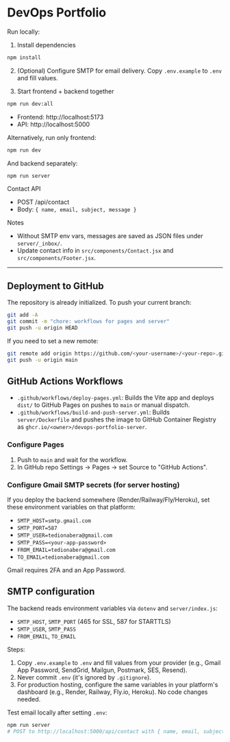 # DevOps Portfolio

Run locally:

1. Install dependencies

```bash
npm install
```

2. (Optional) Configure SMTP for email delivery. Copy `.env.example` to `.env` and fill values.

3. Start frontend + backend together

```bash
npm run dev:all
```

- Frontend: http://localhost:5173
- API: http://localhost:5000

Alternatively, run only frontend:

```bash
npm run dev
```

And backend separately:

```bash
npm run server
```

Contact API

- POST /api/contact
- Body: `{ name, email, subject, message }`

Notes

- Without SMTP env vars, messages are saved as JSON files under `server/_inbox/`.
- Update contact info in `src/components/Contact.jsx` and `src/components/Footer.jsx`.

---

## Deployment to GitHub

The repository is already initialized. To push your current branch:

```bash
git add -A
git commit -m "chore: workflows for pages and server"
git push -u origin HEAD
```

If you need to set a new remote:

```bash
git remote add origin https://github.com/<your-username>/<your-repo>.git
git push -u origin main
```

## GitHub Actions Workflows

- `.github/workflows/deploy-pages.yml`: Builds the Vite app and deploys `dist/` to GitHub Pages on pushes to `main` or manual dispatch.
- `.github/workflows/build-and-push-server.yml`: Builds `server/Dockerfile` and pushes the image to GitHub Container Registry as `ghcr.io/<owner>/devops-portfolio-server`.

### Configure Pages
1. Push to `main` and wait for the workflow.
2. In GitHub repo Settings → Pages → set Source to "GitHub Actions".

### Configure Gmail SMTP secrets (for server hosting)
If you deploy the backend somewhere (Render/Railway/Fly/Heroku), set these environment variables on that platform:
- `SMTP_HOST=smtp.gmail.com`
- `SMTP_PORT=587`
- `SMTP_USER=tedionabera@gmail.com`
- `SMTP_PASS=<your-app-password>`
- `FROM_EMAIL=tedionabera@gmail.com`
- `TO_EMAIL=tedionabera@gmail.com`

Gmail requires 2FA and an App Password.

## SMTP configuration

The backend reads environment variables via `dotenv` and `server/index.js`:

- `SMTP_HOST`, `SMTP_PORT` (465 for SSL, 587 for STARTTLS)
- `SMTP_USER`, `SMTP_PASS`
- `FROM_EMAIL`, `TO_EMAIL`

Steps:

1. Copy `.env.example` to `.env` and fill values from your provider (e.g., Gmail App Password, SendGrid, Mailgun, Postmark, SES, Resend).
2. Never commit `.env` (it's ignored by `.gitignore`).
3. For production hosting, configure the same variables in your platform's dashboard (e.g., Render, Railway, Fly.io, Heroku). No code changes needed.

Test email locally after setting `.env`:

```bash
npm run server
# POST to http://localhost:5000/api/contact with { name, email, subject, message }
```
